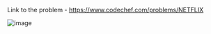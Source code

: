 Link to the problem - https://www.codechef.com/problems/NETFLIX


![image](https://user-images.githubusercontent.com/57552973/225641573-11d697e4-ac5d-480c-bb0d-15672f29397d.png)
